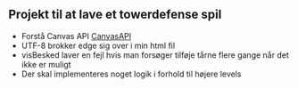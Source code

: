 ## Projekt til at lave et towerdefense spil
 - Forstå Canvas API [CanvasAPI](https://developer.mozilla.org/en-US/docs/Web/API/Canvas_API)
 - UTF-8 brokker edge sig over i min html fil
 - visBesked laver en fejl hvis man forsøger tilføje tårne flere gange når det ikke er muligt
 - Der skal implementeres noget logik i forhold til højere levels

